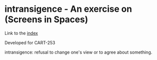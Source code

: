 # intransigence - An exercise on (Screens in Spaces)

Link to the [index](https://noakishere.github.io/cart253-f-22/screens-in-spaces/)

Developed for CART-253

intransigence: refusal to change one's view or to agree about something.
